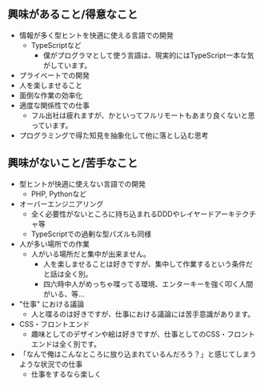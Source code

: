 ## 興味があること/得意なこと
- 情報が多く型ヒントを快適に使える言語での開発
  - TypeScriptなど
    - 僕がプログラマとして使う言語は、現実的にはTypeScript一本な気がしています。
- プライベートでの開発
- 人を楽しませること
- 面倒な作業の効率化
- 適度な関係性での仕事
  - フル出社は疲れますが、かといってフルリモートもあまり良くないと思っています。
- プログラミングで得た知見を抽象化して他に落とし込む思考

## 興味がないこと/苦手なこと
- 型ヒントが快適に使えない言語での開発
  - PHP, Pythonなど
- オーバーエンジニアリング
  - 全く必要性がないところに持ち込まれるDDDやレイヤードアーキテクチャ等
  - TypeScriptでの過剰な型パズルも同様
- 人が多い場所での作業
  - 人がいる場所だと集中が出来ません。
    - 人を楽しませることは好きですが、集中して作業するという条件だと話は全く別。
    - 四六時中人がめっちゃ喋ってる環境、エンターキーを強く叩く人間がいる、等…
- "仕事" における議論
  - 人と喋るのは好きですが、仕事における議論には苦手意識があります。
- CSS・フロントエンド
  - 趣味としてのデザインや絵は好きですが、仕事としてのCSS・フロントエンドは全く別です。
- 「なんで俺はこんなところに放り込まれているんだろう？」と感じてしまうような状況での仕事
  - 仕事をするなら楽しく
